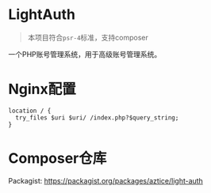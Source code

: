 # LightAuth
> 本项目符合`psr-4`标准，支持composer

一个PHP账号管理系统，用于高级账号管理系统。

# Nginx配置
```
location / {
  try_files $uri $uri/ /index.php?$query_string;
}
```

# Composer仓库
Packagist: https://packagist.org/packages/aztice/light-auth
